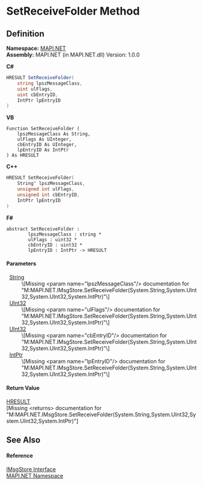 # SetReceiveFolder Method




## Definition
**Namespace:** <a href="5bef4637-66f8-16d4-e5f4-4d0da57a1538.md">MAPI.NET</a>  
**Assembly:** MAPI.NET (in MAPI.NET.dll) Version: 1.0.0

**C#**
``` C#
HRESULT SetReceiveFolder(
	string lpszMessageClass,
	uint ulFlags,
	uint cbEntryID,
	IntPtr lpEntryID
)
```
**VB**
``` VB
Function SetReceiveFolder ( 
	lpszMessageClass As String,
	ulFlags As UInteger,
	cbEntryID As UInteger,
	lpEntryID As IntPtr
) As HRESULT
```
**C++**
``` C++
HRESULT SetReceiveFolder(
	String^ lpszMessageClass, 
	unsigned int ulFlags, 
	unsigned int cbEntryID, 
	IntPtr lpEntryID
)
```
**F#**
``` F#
abstract SetReceiveFolder : 
        lpszMessageClass : string * 
        ulFlags : uint32 * 
        cbEntryID : uint32 * 
        lpEntryID : IntPtr -> HRESULT 
```



#### Parameters
<dl><dt>  <a href="https://learn.microsoft.com/dotnet/api/system.string" target="_blank" rel="noopener noreferrer">String</a></dt><dd>\[Missing &lt;param name="lpszMessageClass"/&gt; documentation for "M:MAPI.NET.IMsgStore.SetReceiveFolder(System.String,System.UInt32,System.UInt32,System.IntPtr)"\]</dd><dt>  <a href="https://learn.microsoft.com/dotnet/api/system.uint32" target="_blank" rel="noopener noreferrer">UInt32</a></dt><dd>\[Missing &lt;param name="ulFlags"/&gt; documentation for "M:MAPI.NET.IMsgStore.SetReceiveFolder(System.String,System.UInt32,System.UInt32,System.IntPtr)"\]</dd><dt>  <a href="https://learn.microsoft.com/dotnet/api/system.uint32" target="_blank" rel="noopener noreferrer">UInt32</a></dt><dd>\[Missing &lt;param name="cbEntryID"/&gt; documentation for "M:MAPI.NET.IMsgStore.SetReceiveFolder(System.String,System.UInt32,System.UInt32,System.IntPtr)"\]</dd><dt>  <a href="https://learn.microsoft.com/dotnet/api/system.intptr" target="_blank" rel="noopener noreferrer">IntPtr</a></dt><dd>\[Missing &lt;param name="lpEntryID"/&gt; documentation for "M:MAPI.NET.IMsgStore.SetReceiveFolder(System.String,System.UInt32,System.UInt32,System.IntPtr)"\]</dd></dl>

#### Return Value
<a href="50596607-a328-ef10-6ea9-0448fbb7d197.md">HRESULT</a>  
\[Missing &lt;returns&gt; documentation for "M:MAPI.NET.IMsgStore.SetReceiveFolder(System.String,System.UInt32,System.UInt32,System.IntPtr)"\]

## See Also


#### Reference
<a href="74ee1853-dea0-4e58-cb66-c6c8017d5a04.md">IMsgStore Interface</a>  
<a href="5bef4637-66f8-16d4-e5f4-4d0da57a1538.md">MAPI.NET Namespace</a>  
